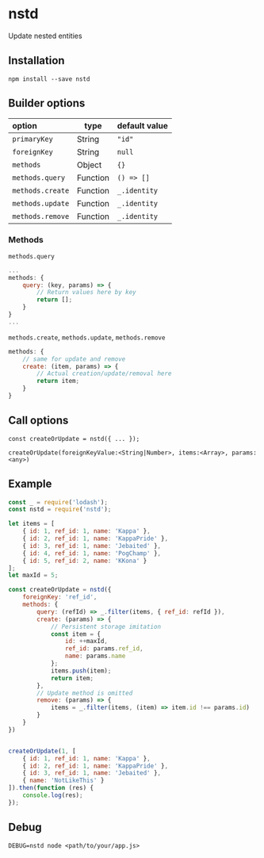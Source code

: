 # nstd

Update nested entities

## Installation

`npm install --save nstd`

## Builder options

|    option        | type     | default value  |
|:---------------- | -------- |:-------------- |
| `primaryKey`     | String   | `"id"`         |
| `foreignKey`     | String   | `null`         |
| `methods`        | Object   | `{}`           |
| `methods.query`  | Function | `() => []`     |
| `methods.create` | Function | `_.identity`   |
| `methods.update` | Function | `_.identity`   |
| `methods.remove` | Function | `_.identity`   |

### Methods

`methods.query`

```javascript
...
methods: {
    query: (key, params) => {
        // Return values here by key
        return [];
    }
}
...
```

`methods.create`, `methods.update`, `methods.remove`

```javascript
methods: {
    // same for update and remove
    create: (item, params) => {
        // Actual creation/update/removal here
        return item;
    }
}
```



## Call options
`const createOrUpdate = nstd({ ... });`

`createOrUpdate(foreignKeyValue:<String|Number>, items:<Array>, params:<any>)`

## Example

```javascript
const _ = require('lodash');
const nstd = require('nstd');

let items = [
	{ id: 1, ref_id: 1, name: 'Kappa' },
	{ id: 2, ref_id: 1, name: 'KappaPride' },
	{ id: 3, ref_id: 1, name: 'Jebaited' },
	{ id: 4, ref_id: 1, name: 'PogChamp' },
	{ id: 5, ref_id: 2, name: 'KKona' }
];
let maxId = 5;

const createOrUpdate = nstd({
	foreignKey: 'ref_id',
	methods: {
		query: (refId) => _.filter(items, { ref_id: refId }),
		create: (params) => {
			// Persistent storage imitation
			const item = {
				id: ++maxId,
				ref_id: params.ref_id,
				name: params.name
			};
			items.push(item);
			return item;
		},
		// Update method is omitted
		remove: (params) => {
			items = _.filter(items, (item) => item.id !== params.id)
		}
	}
})


createOrUpdate(1, [
	{ id: 1, ref_id: 1, name: 'Kappa' },
	{ id: 2, ref_id: 1, name: 'KappaPride' },
	{ id: 3, ref_id: 1, name: 'Jebaited' },
	{ name: 'NotLikeThis' }
]).then(function (res) {
	console.log(res);
});

```

## Debug

`DEBUG=nstd node <path/to/your/app.js>`
